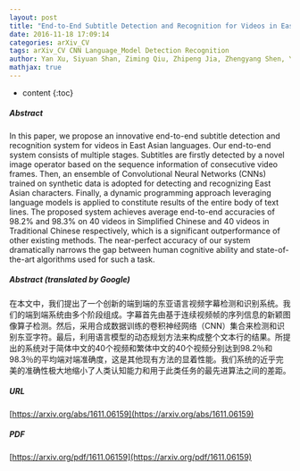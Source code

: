```yaml
---
layout: post
title: "End-to-End Subtitle Detection and Recognition for Videos in East Asian Languages via CNN Ensemble with Near-Human-Level Performance"
date: 2016-11-18 17:09:14
categories: arXiv_CV
tags: arXiv_CV CNN Language_Model Detection Recognition
author: Yan Xu, Siyuan Shan, Ziming Qiu, Zhipeng Jia, Zhengyang Shen, Yipei Wang, Mengfei Shi, Eric I-Chao Chang
mathjax: true
---
```


* content
{:toc}

##### Abstract
In this paper, we propose an innovative end-to-end subtitle detection and recognition system for videos in East Asian languages. Our end-to-end system consists of multiple stages. Subtitles are firstly detected by a novel image operator based on the sequence information of consecutive video frames. Then, an ensemble of Convolutional Neural Networks (CNNs) trained on synthetic data is adopted for detecting and recognizing East Asian characters. Finally, a dynamic programming approach leveraging language models is applied to constitute results of the entire body of text lines. The proposed system achieves average end-to-end accuracies of 98.2% and 98.3% on 40 videos in Simplified Chinese and 40 videos in Traditional Chinese respectively, which is a significant outperformance of other existing methods. The near-perfect accuracy of our system dramatically narrows the gap between human cognitive ability and state-of-the-art algorithms used for such a task.

##### Abstract (translated by Google)
在本文中，我们提出了一个创新的端到端的东亚语言视频字幕检测和识别系统。我们的端到端系统由多个阶段组成。字幕首先由基于连续视频帧的序列信息的新颖图像算子检测。然后，采用合成数据训练的卷积神经网络（CNN）集合来检测和识别东亚字符。最后，利用语言模型的动态规划方法来构成整个文本行的结果。所提出的系统对于简体中文的40个视频和繁体中文的40个视频分别达到98.2％和98.3％的平均端对端准确度，这是其他现有方法的显着性能。我们系统的近乎完美的准确性极大地缩小了人类认知能力和用于此类任务的最先进算法之间的差距。

##### URL
[https://arxiv.org/abs/1611.06159](https://arxiv.org/abs/1611.06159)

##### PDF
[https://arxiv.org/pdf/1611.06159](https://arxiv.org/pdf/1611.06159)

